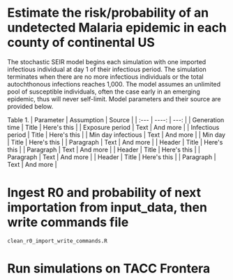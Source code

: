 # Estimate the risk/probability of an undetected Malaria epidemic in each county of continental US
The stochastic SEIR model begins each simulation with one imported infectious individual at day 1 of their infectious period. The simulation terminates when there are no more infectious individuals or the total autochthonous infections reaches 1,000. The model assumes an unlimited pool of susceptible individuals, often the case early in an emerging epidemic, thus will never self-limit. Model parameters and their source are provided below.

Table 1. 
| Parameter   | Assumption  | Source        |
| :---        |    ----:    |          ---: |
| Generation time     | Title       | Here's this   |
| Exposure period    | Text        | And more      |
| Infectious period      | Title       | Here's this   |
| Min day infectious   | Text        | And more      |
| Min day     | Title       | Here's this   |
| Paragraph   | Text        | And more      |
| Header      | Title       | Here's this   |
| Paragraph   | Text        | And more      |
| Header      | Title       | Here's this   |
| Paragraph   | Text        | And more      |
| Header      | Title       | Here's this   |
| Paragraph   | Text        | And more      |





# Ingest R0 and probability of next importation from input_data, then write commands file
`clean_r0_import_write_commands.R`   

# Run simulations on TACC Frontera

